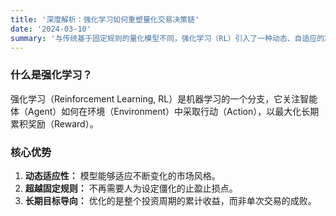 ```yaml
---
title: '深度解析：强化学习如何重塑量化交易决策链'
date: '2024-03-10'
summary: '与传统基于固定规则的量化模型不同，强化学习（RL）引入了一种动态、自适应的决策范式...'
---
```


### 什么是强化学习？
强化学习（Reinforcement Learning, RL）是机器学习的一个分支，它关注智能体（Agent）如何在环境（Environment）中采取行动（Action），以最大化长期累积奖励（Reward）。

### 核心优势
1.  **动态适应性：** 模型能够适应不断变化的市场风格。
2.  **超越固定规则：** 不再需要人为设定僵化的止盈止损点。
3.  **长期目标导向：** 优化的是整个投资周期的累计收益，而非单次交易的成败。
